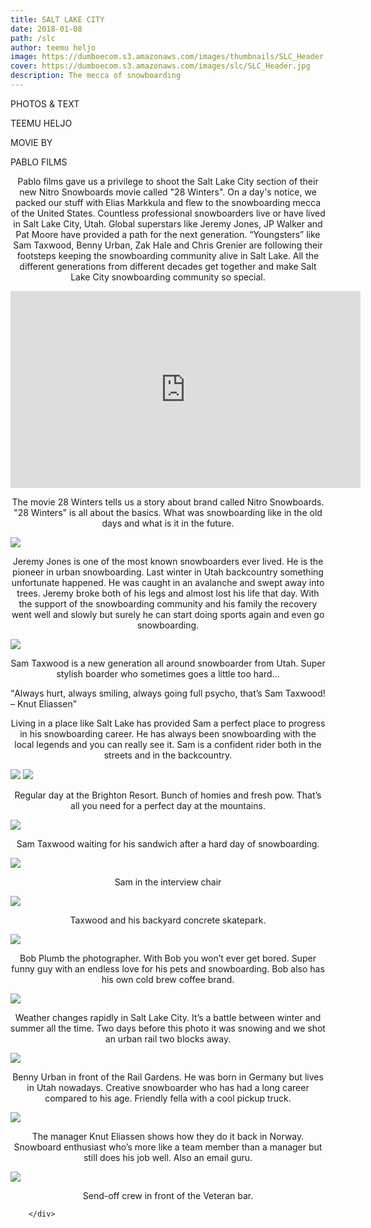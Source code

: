 ```yaml
---
title: SALT LAKE CITY
date: 2018-01-08
path: /slc
author: teemu heljo
image: https://dumboecom.s3.amazonaws.com/images/thumbnails/SLC_Header.jpg
cover: https://dumboecom.s3.amazonaws.com/images/slc/SLC_Header.jpg
description: The mecca of snowboarding
---
```


<div class="story">
    <div class="story-meta">
         
<p>PHOTOS & TEXT</p>
        <p class="story-meta__author">TEEMU HELJO</p>
        <p>MOVIE BY</p>
        <p class="story-meta__author">PABLO FILMS</p>
        
</div>
<div class="story-body">
    
<p style="text-align:center">Pablo films gave us a privilege to shoot the Salt Lake City section of their new Nitro Snowboards movie called "28 Winters". On a day's notice, we packed our stuff with Elias Markkula and flew to the snowboarding mecca of the United States. Countless professional snowboarders live or have lived in Salt Lake City, Utah. Global superstars like Jeremy Jones, JP Walker and Pat Moore have provided a path for the next generation. “Youngsters” like Sam Taxwood, Benny Urban, Zak Hale and Chris Grenier are following their footsteps keeping the snowboarding community alive in Salt Lake. All the different generations from different decades get together and make  Salt Lake City snowboarding community so special.</p>

<iframe width="560" height="315" src="https://www.redbull.tv/video/AP-1R8NZ353D2111/28-winters" frameborder="0" gesture="media" allow="encrypted-media" allowfullscreen></iframe>

<p style="text-align:center">The movie 28 Winters tells us a story about brand called Nitro Snowboards. "28 Winters" is all about the basics. What was snowboarding like in the old days and what is it in the future.
 </p>
    
 
<img src="https://dumboecom.s3.amazonaws.com/images/slc/SLC_1.jpg">
<p style="text-align:center">Jeremy Jones is one of the most known snowboarders ever lived. He is the pioneer in urban snowboarding. Last winter in Utah backcountry something unfortunate happened. He was caught in an avalanche and swept away into trees. Jeremy broke both of his legs and almost lost his life that day. With the support of the snowboarding  community and his family the recovery went well and slowly but surely he can start doing sports again and even go snowboarding.
</p>
<img src="https://dumboecom.s3.amazonaws.com/images/slc/SLC_2.jpg">
<p style="text-align:center">Sam Taxwood is a new generation all around snowboarder from Utah. Super stylish boarder who sometimes goes a little too hard...</p>
<q>Always hurt, always smiling, always going full psycho, that’s Sam Taxwood! – Knut Eliassen</q>
<p style="text-align:center"> Living in a place like Salt Lake has provided Sam a perfect place to progress in his snowboarding career. He has always been snowboarding with the local legends and you can really see it.  Sam is a confident rider both in the streets and in the backcountry. </p>
<img src="https://dumboecom.s3.amazonaws.com/images/slc/SLC_3.jpg">
<img src="https://dumboecom.s3.amazonaws.com/images/slc/SLC_4.jpg">
<p style="text-align:center">Regular day at the Brighton Resort. Bunch of homies and fresh pow. That’s all you need for a perfect day at the mountains. </p>
<img src="https://dumboecom.s3.amazonaws.com/images/slc/SLC_5.jpg">
<p style="text-align:center">Sam Taxwood waiting for his sandwich after a hard day of snowboarding.</p>
<img src="https://dumboecom.s3.amazonaws.com/images/slc/SLC_6.jpg">
<p style="text-align:center">Sam in the interview chair</p>
<img src="https://dumboecom.s3.amazonaws.com/images/slc/SLC_7.jpg">
<p style="text-align:center">Taxwood and his backyard concrete skatepark.</p>
<img src="https://dumboecom.s3.amazonaws.com/images/slc/SLC_8.jpg">
<p style="text-align:center">Bob Plumb the photographer. With Bob you won’t ever get bored. Super funny guy with an endless love for his pets and snowboarding. Bob also has his own cold brew coffee brand. </p>
<img src="https://dumboecom.s3.amazonaws.com/images/slc/SLC_9.jpg">
<p style="text-align:center">Weather changes rapidly in Salt Lake City. It’s a battle between winter and summer all the time. Two days before this photo it was snowing and we shot an urban rail two blocks away.</p>
<img src="https://dumboecom.s3.amazonaws.com/images/slc/SLC_10.jpg">
<p style="text-align:center">Benny Urban in front of the Rail Gardens. He was born in Germany but lives in Utah nowadays. Creative snowboarder who has had a long career compared to his age. Friendly fella with a cool pickup truck.
</p>
<img src="https://dumboecom.s3.amazonaws.com/images/slc/SLC_11.jpg">
<p style="text-align:center">The manager Knut Eliassen shows how they do it back in Norway. Snowboard enthusiast who’s more like a team member than a manager but still does his job well. Also an email guru.
</p>
<img src="https://dumboecom.s3.amazonaws.com/images/slc/SLC_12.jpg">
<p style="text-align:center">Send-off crew in front of the Veteran bar.</p>







    
    
    
   
    
    
   
       
        </div>
</div>